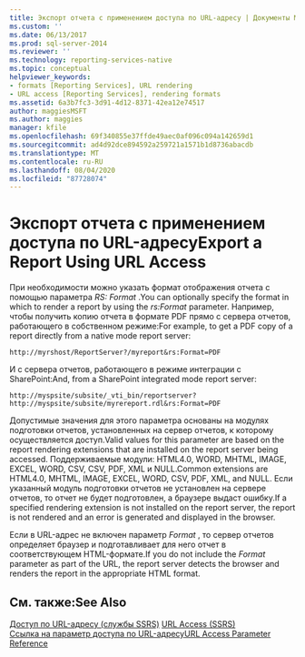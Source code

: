 ```yaml
---
title: Экспорт отчета с применением доступа по URL-адресу | Документы Майкрософт
ms.custom: ''
ms.date: 06/13/2017
ms.prod: sql-server-2014
ms.reviewer: ''
ms.technology: reporting-services-native
ms.topic: conceptual
helpviewer_keywords:
- formats [Reporting Services], URL rendering
- URL access [Reporting Services], rendering formats
ms.assetid: 6a3b7fc3-3d91-4d12-8371-42ea12e74517
author: maggiesMSFT
ms.author: maggies
manager: kfile
ms.openlocfilehash: 69f340855e37ffde49aec0af096c094a142659d1
ms.sourcegitcommit: ad4d92dce894592a259721a1571b1d8736abacdb
ms.translationtype: MT
ms.contentlocale: ru-RU
ms.lasthandoff: 08/04/2020
ms.locfileid: "87728074"
---
```

# <a name="export-a-report-using-url-access"></a><span data-ttu-id="c7ecd-102">Экспорт отчета с применением доступа по URL-адресу</span><span class="sxs-lookup"><span data-stu-id="c7ecd-102">Export a Report Using URL Access</span></span>
  <span data-ttu-id="c7ecd-103">При необходимости можно указать формат отображения отчета с помощью параметра *RS: Format* .</span><span class="sxs-lookup"><span data-stu-id="c7ecd-103">You can optionally specify the format in which to render a report by using the *rs:Format* parameter.</span></span> <span data-ttu-id="c7ecd-104">Например, чтобы получить копию отчета в формате PDF прямо с сервера отчетов, работающего в собственном режиме:</span><span class="sxs-lookup"><span data-stu-id="c7ecd-104">For example, to get a PDF copy of a report directly from a native mode report server:</span></span>  
  
```  
http://myrshost/ReportServer?/myreport&rs:Format=PDF  
```  
  
 <span data-ttu-id="c7ecd-105">И с сервера отчетов, работающего в режиме интеграции с SharePoint:</span><span class="sxs-lookup"><span data-stu-id="c7ecd-105">And, from a SharePoint integrated mode report server:</span></span>  
  
```  
http://myspsite/subsite/_vti_bin/reportserver?http://myspsite/subsite/myrereport.rdl&rs:Format=PDF  
```  
  
 <span data-ttu-id="c7ecd-106">Допустимые значения для этого параметра основаны на модулях подготовки отчетов, установленных на сервер отчетов, к которому осуществляется доступ.</span><span class="sxs-lookup"><span data-stu-id="c7ecd-106">Valid values for this parameter are based on the report rendering extensions that are installed on the report server being accessed.</span></span> <span data-ttu-id="c7ecd-107">Поддерживаемые модули: HTML4.0, WORD, MHTML, IMAGE, EXCEL, WORD, CSV, CSV, PDF, XML и NULL.</span><span class="sxs-lookup"><span data-stu-id="c7ecd-107">Common extensions are HTML4.0, MHTML, IMAGE, EXCEL, WORD, CSV, PDF, XML, and NULL.</span></span> <span data-ttu-id="c7ecd-108">Если указанный модуль подготовки отчетов не установлен на сервере отчетов, то отчет не будет подготовлен, а браузере выдаст ошибку.</span><span class="sxs-lookup"><span data-stu-id="c7ecd-108">If a specified rendering extension is not installed on the report server, the report is not rendered and an error is generated and displayed in the browser.</span></span>  
  
 <span data-ttu-id="c7ecd-109">Если в URL-адрес не включен параметр *Format* , то сервер отчетов определяет браузер и подготавливает для него отчет в соответствующем HTML-формате.</span><span class="sxs-lookup"><span data-stu-id="c7ecd-109">If you do not include the *Format* parameter as part of the URL, the report server detects the browser and renders the report in the appropriate HTML format.</span></span>  
  
## <a name="see-also"></a><span data-ttu-id="c7ecd-110">См. также:</span><span class="sxs-lookup"><span data-stu-id="c7ecd-110">See Also</span></span>  
 <span data-ttu-id="c7ecd-111">[Доступ по URL-адресу &#40;службы SSRS&#41;](url-access-ssrs.md) </span><span class="sxs-lookup"><span data-stu-id="c7ecd-111">[URL Access &#40;SSRS&#41;](url-access-ssrs.md) </span></span>  
 [<span data-ttu-id="c7ecd-112">Ссылка на параметр доступа по URL-адресу</span><span class="sxs-lookup"><span data-stu-id="c7ecd-112">URL Access Parameter Reference</span></span>](url-access-parameter-reference.md)  
  
  

